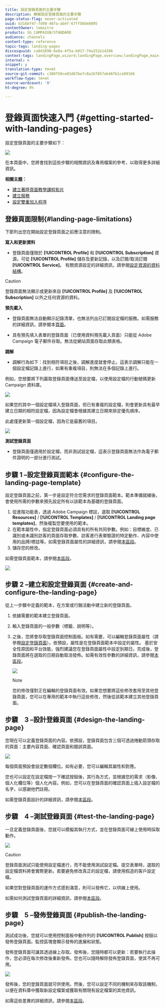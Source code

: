 ```yaml
---
title: 設定登錄頁面的主要步驟
description: 瞭解設定登錄頁面的主要步驟
page-status-flag: never-activated
uuid: b316bf47-7d98-46fa-ab4f-67ff50de8095
contentOwner: lemaitre
products: SG_CAMPAIGN/STANDARD
audience: channels
content-type: reference
topic-tags: landing-pages
discoiquuid: ca8d1698-6e8a-4f5a-b017-74a152e14286
context-tags: landingPage,wizard;landingPage,overview;landingPage,main
internal: n
snippet: y
translation-type: tm+mt
source-git-commit: c300f50ce83d67be7c8a16f857eb46fb1ce89166
workflow-type: tm+mt
source-wordcount: '0'
ht-degree: 0%

---
```



# 登錄頁面快速入門 {#getting-started-with-landing-pages}

設定登錄頁面的主要步驟如下：

![](assets/lp_steps.png)

在本頁面中，您將會找到這些步驟的相關資訊及專用檔案的參考，以取得更多詳細資訊。

**相關主題：**

* [建立著陸頁面教學課程影片](https://docs.adobe.com/content/help/zh-Hant/campaign-standard-learn/tutorials/communication-channels/landing-pages/landing-page-create-and-edit.translate.html)
* [建立服務](../../audiences/using/creating-a-service.md)
* [設定雙重加入程序](setting-up-a-double-opt-in-process.md)

## 登錄頁面限制{#landing-page-limitations}

下節列出您在開始設定登錄頁面之前應注意的限制。

**寫入和更新資料**

* 登錄頁面僅限於 **[!UICONTROL Profile]** 和 **[!UICONTROL Subscription]** 資源。可從 **[!UICONTROL Profile]** 儲存及更新記錄，以及訂閱/取消訂閱 **[!UICONTROL Service]**。
有關資源設定的詳細資訊，請參閱[設定資源的資料結構](../../developing/using/configuring-the-resource-s-data-structure.md)。

>[!CAUTION]
>
>登錄頁面無法顯示或更新來自 **[!UICONTROL Profile]** 及 **[!UICONTROL Subscription]** 以外之任何資源的資料。

**預先載入**

* 登錄頁面無法自動顯示記錄清單，也無法列出已訂閱設定檔的服務。如需服務的詳細資訊，請參閱本[頁面](../../audiences/using/creating-a-service.md)。

* 具有預先填入表單的登錄頁面（已使用資料預先載入頁面）只能從 Adobe Campaign 電子郵件存取。無法從網站頁面存取此類表格。

**調解**

* 調解行為如下：找到相符項目之後，調解進度就會停止。這表示調解只能在一個設定檔記錄上進行，如果有重複項目，則無法在多個記錄上進行。

例如，您想要將下列贏取登錄頁面傳送至設定檔，以使用設定檔的行動號碼更新 Campaign 資料庫。

![](assets/landing_page_limitation_1.png)

如果您的其中一個設定檔填入登錄頁面，但已有重複的設定檔，則會更新具有最早建立日期的相符設定檔，因為設定檔會根據其建立日期來排定優先順序。

此處僅更新第一個設定檔，因為它是最舊的項目。

![](assets/landing_page_limitation_2.png)

**測試登錄頁面**

* 登錄頁面僅適用於設定檔，而非測試設定檔，這表示登錄頁面無法作為電子郵件證明的一部分進行測試。

## 步驟 1 –設定登錄頁面範本 {#configure-the-landing-page-template}

設定登錄頁面之前，第一步是設定符合您需求的登錄頁面範本。範本準備就緒後，會使用所需的參數來預先設定所有以該範本為基礎的登錄頁面。

1. 從進階功能表，透過 Adobe Campaign 標誌，選取 **[!UICONTROL Resources]** / **[!UICONTROL Templates]** / **[!UICONTROL Landing page templates]**，然後複製您要使用的範本。
1. 在範本屬性中，指定登錄頁面必須具有的所有共同參數。例如：目標維度、已識別或未識別訪客的頁面存取參數、訪客進行表單驗證的特定動作、內容中使用的品牌/標誌等。如需登錄頁面屬性的詳細資訊，請參閱[本區段](../../channels/using/configuring-landing-page.md)。
1. 儲存您的修改。

如需登錄頁面範本，請參閱[本區段](../../channels/using/getting-started-with-landing-pages.md)。

![](assets/lp-steps1.png)

## 步驟 2 –建立和設定登錄頁面 {#create-and-configure-the-landing-page}

從上一步驟中定義的範本，在方案或行銷活動中建立新的登錄頁面。

1. 依據需要的範本建立登錄頁面。
1. 輸入登錄頁面的一般參數（標籤、說明等）。
1. 之後，您將會存取登錄頁面控制面板。如有需要，可以編輯登錄頁面屬性（請參閱[設定登錄頁面](../../channels/using/configuring-landing-page.md)）。依預設，屬性是在登錄頁面範本中設定的屬性。
基於安全性原因和平台效能，強烈建議您在登錄頁面屬性中設定到期日。完成後，登錄頁面將在選取的日期自動取消發佈。如需有效性參數的詳細資訊，請參閱[本區段](../../channels/using/testing-publishing-landing-page.md#setting-up-validity-parameters)。

   ![](assets/lp-steps3.png)

   >[!NOTE]
   >
   >您的修改僅對正在編輯的登錄頁面有效。如果您想要將這些修改套用至其他登錄頁面，您可以在專用的範本中執行這些修改，然後從該範本建立其他登錄頁面。

## 步驟　3 –設計登錄頁面 {#design-the-landing-page}

您現在可以定義登錄頁面的內容。依預設，登錄頁面包含三個可透過捲動箭頭存取的頁面：主要內容頁面、確認頁面和錯誤頁面。

![](assets/lp-steps4.png)

每個頁面預設會設定數個欄位。如有必要，您可以編輯其屬性和對應。

您也可以設定在設定檔按一下確認按鈕後，其行為方式，並根據您的需求（影像、個人化欄位等）個人化內容。例如，您可以在登錄頁面的確認頁面上插入設定檔的名字，以感謝他們註冊。

如需登錄頁面設計的詳細資訊，請參閱[本區段](../../channels/using/designing-a-landing-page.md)。

## 步驟　4 –測試登錄頁面 {#test-the-landing-page}

一旦定義登錄頁面後，您就可以模擬其執行方式，並在登錄頁面可線上使用時採取動作。

![](assets/lp-steps5.png)

>[!CAUTION]
>
>登錄頁面測試只能使用設定檔進行，而不能使用測試設定檔。提交表單時，選取的設定檔資料將會實際更新。若要避免修改真正的設定檔，請使用假造的客戶設定檔。

如果您對登錄頁面的運作方式感到滿意，則可以發佈它，以供線上使用。

如需如何測試登錄頁面的詳細資訊，請參閱[本區段](../../channels/using/testing-publishing-landing-page.md#testing-the-landing-page-)。

## 步驟　5 –發佈登錄頁面 {#publish-the-landing-page}

測試成功後，您就可以使用控制面板中動作列的 **[!UICONTROL Publish]** 按鈕以發佈登錄頁面。監控區塊會顯示發佈的進展和狀態。

發佈登錄頁面可讓其透過線上存取。發佈後，您隨時都可以更新：若要執行此操作，您必須在每次修改後重新發佈。您也可以隨時解除發佈登錄頁面，使其不再可用。

![](assets/lp-steps6.png)

發佈後，您的登錄頁面就可供使用。然後，您可以設定不同的機制來存取該機制，以便在資料庫中獲取新設定檔案或獲取有關現有設定檔案的其他資訊。

如需這些差異的詳細資訊，請參閱[本區段](../../channels/using/testing-publishing-landing-page.md#publishing-a-landing-page)。
